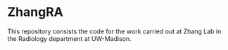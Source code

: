 # ZhangRA
This repository consists the code for the work carried out at Zhang Lab in the Radiology department at UW-Madison.
